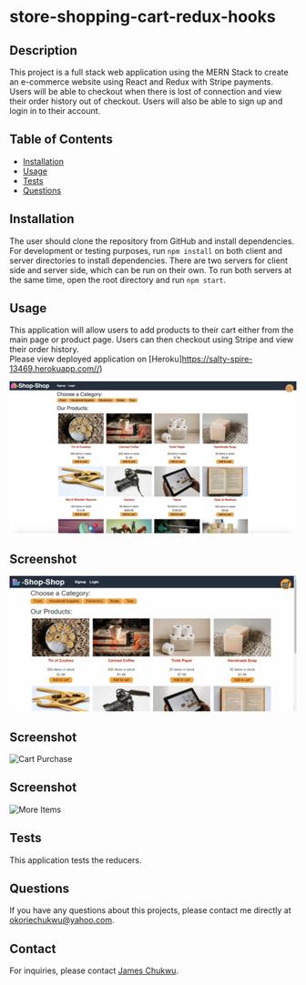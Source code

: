 # store-shopping-cart-redux-hooks


## Description 
This project is a full stack web application using the MERN Stack to create an e-commerce website using React and Redux with Stripe payments. Users will be able to checkout when there is lost of connection and view their order history out of checkout. Users will also be able to sign up and login in to their account. 

## Table of Contents
* [Installation](#installation)
* [Usage](#usage)
* [Tests](#tests)
* [Questions](#information)

## Installation 
The user should clone the repository from GitHub and install dependencies. For development or testing purposes, run `npm install` on both client and server directories to install dependencies. There are two servers for client side and server side, which can be run on their own. To run both servers at the same time, open the root directory and run `npm start`.

## Usage 
This application will allow users to add products to their cart either from the main page or product page. Users can then checkout using Stripe and view their order history.<br>
Please view deployed application on [Heroku]https://salty-spire-13469.herokuapp.com//)<br>

<img src='client/public/images/screenshot.png'>


## Screenshot

![Goods Available](./client/public/images/22-state-homework-demo-01.gif)

## Screenshot

![Cart Purchase](./client/public/images/22-state-homwork-demo-02.gif)

## Screenshot

![More Items](./client/public/images/22-state-homwork-demo-03.gif)



## Tests
This application tests the reducers. 

## Questions
If you have any questions about this projects, please contact me directly at okoriechukwu@yahoo.com. 

## Contact
For inquiries, please contact [James Chukwu](https://github.com/okingiboy).

